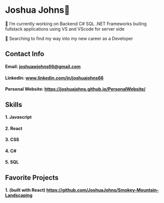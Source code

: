 # Joshua Johns👋
🔭 I’m currently working on Backend C# SQL .NET Frameworks builing fullstack applications using VS and VScode for server side

🌱 Searching to find my way into my new career as a Developer
## Contact Info
  #### Email: joshuawjohns66@gmail.com
  #### LinkedIn: www.linkedin.com/in/joshuajohns66
  #### Personal Website: https://joshuajohns.github.io/PersonalWebsite/

## Skills
#### 1. Javascript
#### 2. React
#### 3. CSS
#### 4. C#
#### 5. SQL

## Favorite Projects
#### 1. (built with React) https://github.com/JoshuaJohns/Smokey-Mountain-Landscaping
<!--



Here are some ideas to get you started:

- 🔭 I’m currently working on ...
- 🌱 I’m currently learning ...
- 👯 I’m looking to collaborate on ...
- 🤔 I’m looking for help with ...
- 💬 Ask me about ...
- 📫 How to reach me: ...
- 😄 Pronouns: ...
- ⚡ Fun fact: ...
-->
